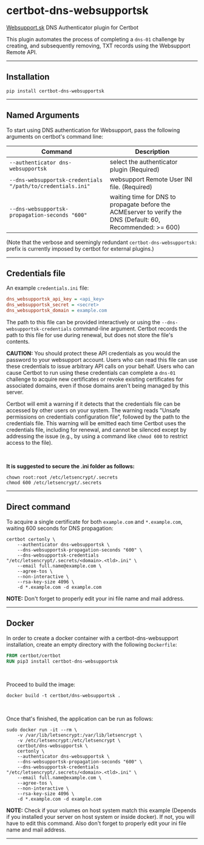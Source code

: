 certbot-dns-websupportsk
======================

[Websupport.sk](https://www.websupport.sk) DNS Authenticator plugin for Certbot

This plugin automates the process of completing a ``dns-01`` challenge by
creating, and subsequently removing, TXT records using the Websupport Remote API.

---

Installation
------------

    pip install certbot-dns-websupportsk

---   
 
Named Arguments
---------------

To start using DNS authentication for Websupport, pass the following arguments on
certbot's command line:

|   Command                                                                              | Description                                 |
| -------------------------------------------------------------------------------------- | ------------------------------------------- |
| ``--authenticator dns-websupportsk``                          | select the authenticator plugin (Required)  |
| ``--dns-websupportsk-credentials "/path/to/credentials.ini"`` | websupport Remote User INI file. (Required) |
| ``--dns-websupportsk-propagation-seconds "600"``               | waiting time  for DNS to propagate before the ACMEserver to verify the DNS (Default: 60, Recommended: >= 600) |

(Note that the verbose and seemingly redundant ``certbot-dns-websupportsk:`` prefix
is currently imposed by certbot for external plugins.)

---

Credentials file
----------------

An example ``credentials.ini`` file:

```ini
dns_websupportsk_api_key = <api_key>
dns_websupportsk_secret = <secret>
dns_websupportsk_domain = example.com
```

The path to this file can be provided interactively or using the
``--dns-websupportsk-credentials`` command-line argument. Certbot
records the path to this file for use during renewal, but does not store the
file's contents.

**CAUTION:** You should protect these API credentials as you would the
password to your websupport account. Users who can read this file can use these
credentials to issue arbitrary API calls on your behalf. Users who can cause
Certbot to run using these credentials can complete a ``dns-01`` challenge to
acquire new certificates or revoke existing certificates for associated
domains, even if those domains aren't being managed by this server.

Certbot will emit a warning if it detects that the credentials file can be
accessed by other users on your system. The warning reads "Unsafe permissions
on credentials configuration file", followed by the path to the credentials
file. This warning will be emitted each time Certbot uses the credentials file,
including for renewal, and cannot be silenced except by addressing the issue
(e.g., by using a command like ``chmod 600`` to restrict access to the file).

<br>

**It is suggested to secure the .ini folder as follows:**
```commandline
chown root:root /etc/letsencrypt/.secrets
chmod 600 /etc/letsencrypt/.secrets
```
---

Direct command
--------------

To acquire a single certificate for both ``example.com`` and
``*.example.com``, waiting 600 seconds for DNS propagation:


```commandline
certbot certonly \
    --authenticator dns-websupportsk \
    --dns-websupportsk-propagation-seconds "600" \
    --dns-websupportsk-credentials "/etc/letsencrypt/.secrets/<domain>.<tld>.ini" \
    --email full.name@example.com \
    --agree-tos \
    --non-interactive \
    --rsa-key-size 4096 \
    -d *.example.com -d example.com
```
**NOTE:** Don't forget to properly edit your ini file name and mail address.

---

Docker
------

In order to create a docker container with a certbot-dns-websupport installation,
create an empty directory with the following ``Dockerfile``:

```dockerfile
FROM certbot/certbot
RUN pip3 install certbot-dns-websupportsk
```

<br>

Proceed to build the image:
```commandline
docker build -t certbot/dns-websupportsk .
```

<br>

Once that's finished, the application can be run as follows:
```commandline
sudo docker run -it --rm \
    -v /var/lib/letsencrypt:/var/lib/letsencrypt \
    -v /etc/letsencrypt:/etc/letsencrypt \
    certbot/dns-websupportsk \
    certonly \
    --authenticator dns-websupportsk \
    --dns-websupportsk-propagation-seconds "600" \
    --dns-websupportsk-credentials "/etc/letsencrypt/.secrets/<domain>.<tld>.ini" \
    --email full.name@example.com \
    --agree-tos \
    --non-interactive \
    --rsa-key-size 4096 \
    -d *.example.com -d example.com
```
**NOTE:** Check if your volumes on host system match this example (Depends if you installed your server on host system or inside docker). If not, you will have to edit this command. Also don't forget to properly edit your ini file name and mail address.

---